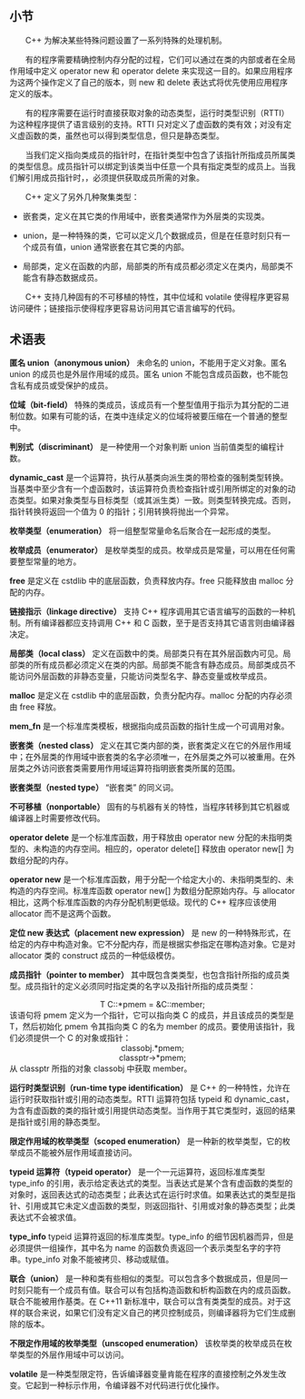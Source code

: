 #

## 小节

&emsp;&emsp;C++ 为解决某些特殊问题设置了一系列特殊的处理机制。

&emsp;&emsp;有的程序需要精确控制内存分配的过程，它们可以通过在类的内部或者在全局作用域中定义 operator new 和 operator delete 来实现这一目的。如果应用程序为这两个操作定义了自己的版本，则 new 和 delete 表达式将优先使用应用程序定义的版本。

&emsp;&emsp;有的程序需要在运行时直接获取对象的动态类型，运行时类型识别（RTTI）为这种程序提供了语言级别的支持。RTTI 只对定义了虚函数的类有效；对没有定义虚函数的类，虽然也可以得到类型信息，但只是静态类型。

&emsp;&emsp;当我们定义指向类成员的指针时，在指针类型中包含了该指针所指成员所属类的类型信息。成员指针可以绑定到该类当中任意一个具有指定类型的成员上。当我们解引用成员指针时，，必须提供获取成员所需的对象。

&emsp;&emsp;C++ 定义了另外几种聚集类型：

- 嵌套类，定义在其它类的作用域中，嵌套类通常作为外层类的实现类。

- union，是一种特殊的类，它可以定义几个数据成员，但是在任意时刻只有一个成员有值，union 通常嵌套在其它类的内部。

- 局部类，定义在函数的内部，局部类的所有成员都必须定义在类内，局部类不能含有静态数据成员。

&emsp;&emsp;C++ 支持几种固有的不可移植的特性，其中位域和 volatile 使得程序更容易访问硬件；链接指示使得程序更容易访问用其它语言编写的代码。

## 术语表

**匿名 union（anonymous union）** 未命名的 union，不能用于定义对象。匿名 union 的成员也是外层作用域的成员。匿名 union 不能包含成员函数，也不能包含私有成员或受保护的成员。

**位域（bit-field）** 特殊的类成员，该成员有一个整型值用于指示为其分配的二进制位数。如果有可能的话，在类中连续定义的位域将被要压缩在一个普通的整型中。

**判别式（discriminant）** 是一种使用一个对象判断 union 当前值类型的编程计数。

**dynamic_cast** 是一个运算符，执行从基类向派生类的带检查的强制类型转换。当基类中至少含有一个虚函数时，该运算符负责检查指针或引用所绑定的对象的动态类型。如果对象类型与目标类型（或其派生类）一致。则类型转换完成。否则，指针转换将返回一个值为 0 的指针；引用转换将抛出一个异常。

**枚举类型（enumeration）** 将一组整型常量命名后聚合在一起形成的类型。

**枚举成员（enumerator）** 是枚举类型的成员。枚举成员是常量，可以用在任何需要整型常量的地方。

**free** 是定义在 cstdlib 中的底层函数，负责释放内存。free 只能释放由 malloc 分配的内存。

**链接指示（linkage directive）** 支持 C++ 程序调用其它语言编写的函数的一种机制。所有编译器都应支持调用 C++ 和 C 函数，至于是否支持其它语言则由编译器决定。

**局部类（local class）** 定义在函数中的类。局部类只有在其外层函数内可见。局部类的所有成员都必须定义在类的内部。局部类不能含有静态成员。局部类成员不能访问外层函数的非静态变量，只能访问类型名字、静态变量或枚举成员。

**malloc** 是定义在 cstdlib 中的底层函数，负责分配内存。malloc 分配的内存必须由 free 释放。

**mem_fn** 是一个标准库类模板，根据指向成员函数的指针生成一个可调用对象。

**嵌套类（nested class）** 定义在其它类内部的类，嵌套类定义在它的外层作用域中；在外层类的作用域中嵌套类的名字必须唯一，在外层类之外可以被重用。在外层类之外访问嵌套类需要用作用域运算符指明嵌套类所属的范围。

**嵌套类型（nested type）** “嵌套类” 的同义词。

**不可移植（nonportable）** 固有的与机器有关的特性，当程序转移到其它机器或编译器上时需要修改代码。

**operator delete** 是一个标准库函数，用于释放由 operator new 分配的未指明类型的、未构造的内存空间。相应的，operator delete[] 释放由 operator new[] 为数组分配的内存。

**operator new** 是一个标准库函数，用于分配一个给定大小的、未指明类型的、未构造的内存空间。标准库函数 operator new[] 为数组分配原始内存。与 allocator 相比，这两个标准库函数的内存分配机制更低级。现代的 C++ 程序应该使用 allocator 而不是这两个函数。

**定位 new 表达式（placement new expression）** 是 new  的一种特殊形式，在给定的内存中构造对象。它不分配内存，而是根据实参指定在哪构造对象。它是对 allocator 类的 construct 成员的一种低级模仿。

**成员指针（pointer to member）** 其中既包含类类型，也包含指针所指的成员类型。成员指针的定义必须同时指定类的名字以及指针所指的成员类型：
<center>T C::*pmem = &C::member;</center>
该语句将 pmem 定义为一个指针，它可以指向类 C 的成员，并且该成员的类型是 T，然后初始化 pmem 令其指向类 C 的名为 member 的成员。要使用该指针，我们必须提供一个 C 的对象或指针：
<center>classobj.*pmem;</center>
<center>classptr->*pmem;</center>
从 classptr 所指的对象 classobj 中获取 member。

**运行时类型识别（run-time type identification）** 是 C++ 的一种特性，允许在运行时获取指针或引用的动态类型。RTTI 运算符包括 typeid 和 dynamic_cast，为含有虚函数的类的指针或引用提供动态类型。当作用于其它类型时，返回的结果是指针或引用的静态类型。

**限定作用域的枚举类型（scoped enumeration）** 是一种新的枚举类型，它的枚举成员不能被外层作用域直接访问。

**typeid 运算符（typeid operator）** 是一个一元运算符，返回标准库类型 type_info 的引用，表示给定表达式的类型。当表达式是某个含有虚函数的类型的对象时，返回表达式的动态类型；此表达式在运行时求值。如果表达式的类型是指针、引用或其它未定义虚函数的类型，则返回指针、引用或对象的静态类型；此类表达式不会被求值。

**type_info** typeid 运算符返回的标准库类型。type_info 的细节因机器而异，但是必须提供一组操作，其中名为 name 的函数负责返回一个表示类型名字的字符串。type_info 对象不能被拷贝、移动或赋值。

**联合（union）** 是一种和类有些相似的类型。可以包含多个数据成员，但是同一时刻只能有一个成员有值。联合可以有包括构造函数和析构函数在内的成员函数。联合不能被用作基类。在 C++11 新标准中，联合可以含有类类型的成员。对于这样的联合来说，如果它们没有定义自己的拷贝控制成员，则编译器将为它们生成删除的版本。

**不限定作用域的枚举类型（unscoped enumeration）** 该枚举类的枚举成员在枚举类型的外层作用域中可以访问。

**volatile** 是一种类型限定符，告诉编译器变量肯能在程序的直接控制之外发生改变。它起到一种标示作用，令编译器不对代码进行优化操作。
